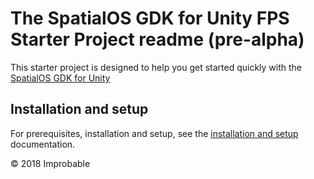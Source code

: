 # The SpatialOS GDK for Unity FPS Starter Project readme (pre-alpha)

This starter project is designed to help you get started quickly with the [SpatialOS GDK for Unity](https://github.com/spatialos/gdk-for-unity)

## Installation and setup

For prerequisites, installation and setup, see the [installation and setup](https://github.com/spatialos/gdk-for-unity/docs/projects/template-fps/setup-and-installing.md) documentation.

&copy; 2018 Improbable
